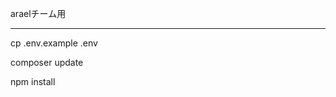 araelチーム用


___________________________________________________


cp .env.example .env

composer update

npm install
